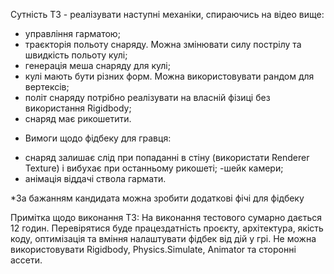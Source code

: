Сутність ТЗ - реалізувати наступні механіки, спираючись на відео вище:
- управління гарматою;
- траєкторія польоту снаряду. Можна змінювати силу пострілу та швидкість польоту кулі;
- генерація меша снаряду для кулі;
- кулі мають бути різних форм. Можна використовувати рандом для вертексів;
- політ снаряду потрібно реалізувати на власній фізиці без використання Rigidbody;
- снаряд має рикошетити.

* Вимоги щодо фiдбеку для гравця:
- снаряд залишає слід при попаданні в стіну (використати Renderer Texture) і вибухає при останньому рикошеті;
-шейк камери;
- анімація віддачі ствола гармати.

*За бажанням кандидата можна зробити додаткові фічі для фідбеку

Примітка щодо виконання ТЗ: 
На виконання тестового сумарно дається 12 годин. 
Перевірятися буде працездатність проєкту, архітектура, якість коду, оптимізація та вміння налаштувати фідбек від дій у грі.
Не можна використовувати Rigidbody, Physics.Simulate, Animator та сторонні ассети.

